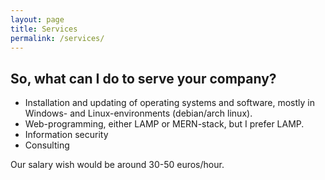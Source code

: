 ```yaml
---
layout: page
title: Services
permalink: /services/
---
```


## So, what can I do to serve your company?

* Installation and updating of operating systems and software, mostly in Windows- and Linux-environments (debian/arch linux).
* Web-programming, either LAMP or MERN-stack, but I prefer LAMP.
* Information security
* Consulting

Our salary wish would be around 30-50 euros/hour.

